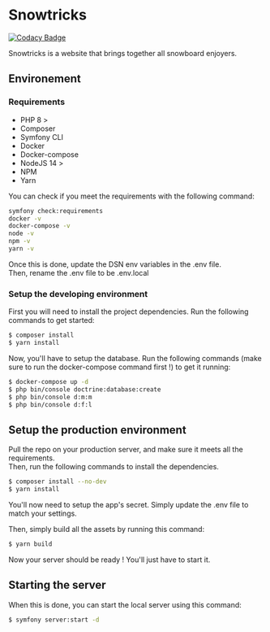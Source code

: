 # Snowtricks

[![Codacy Badge](https://app.codacy.com/project/badge/Grade/6e9d7551cdfa43d5ae30808cc5978d4a)](https://www.codacy.com/gl/Zuruh/snowtricks/dashboard)

Snowtricks is a website that brings together all snowboard enjoyers.

## Environement

### Requirements

- PHP 8 >
- Composer
- Symfony CLI
- Docker
- Docker-compose
- NodeJS 14 >
- NPM
- Yarn

You can check if you meet the requirements with the following command:

```bash
symfony check:requirements
docker -v
docker-compose -v
node -v
npm -v
yarn -v
```

Once this is done, update the DSN env variables in the .env file.  
Then, rename the .env file to be .env.local

### Setup the developing environment

First you will need to install the project dependencies. Run the following commands to get started:

```bash
$ composer install
$ yarn install
```

Now, you'll have to setup the database. Run the following commands (make sure to run the docker-compose command first !) to get it running:

```bash
$ docker-compose up -d
$ php bin/console doctrine:database:create
$ php bin/console d:m:m
$ php bin/console d:f:l
```

## Setup the production environment

Pull the repo on your production server, and make sure it meets all the requirements.  
Then, run the following commands to install the dependencies.

```bash
$ composer install --no-dev
$ yarn install
```

You'll now need to setup the app's secret. Simply update the .env file to match your settings.

Then, simply build all the assets by running this command:

```bash
$ yarn build
```

Now your server should be ready ! You'll just have to start it.

## Starting the server

When this is done, you can start the local server using this command:

```bash
$ symfony server:start -d
```
